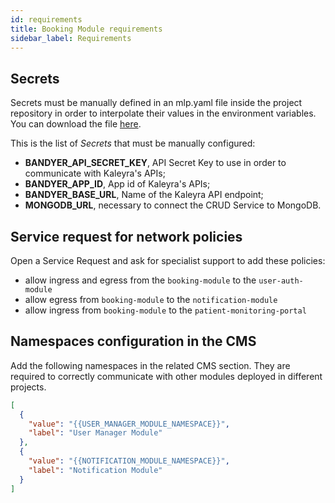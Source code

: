 ```yaml
---
id: requirements
title: Booking Module requirements
sidebar_label: Requirements
---
```


<!--
WARNING: this file was automatically generated by Mia-Platform Doc Aggregator.
DO NOT MODIFY IT BY HAND.
Instead, modify the source file and run the aggregator to regenerate this file.
-->

## Secrets

Secrets must be manually defined in an mlp.yaml file inside the project repository in order to interpolate their values in the environment variables. You can download the file <a download target="_blank" href="/docs_files_to_download/booking-module/mlp.yaml">here</a>.

This is the list of *Secrets* that must be manually configured:

- **BANDYER_API_SECRET_KEY**, API Secret Key to use in order to communicate with Kaleyra's APIs;
- **BANDYER_APP_ID**, App id of Kaleyra's APIs;
- **BANDYER_BASE_URL**, Name of the Kaleyra API endpoint;
- **MONGODB_URL**, necessary to connect the CRUD Service to MongoDB.

## Service request for network policies

Open a Service Request and ask for specialist support to add these policies:

- allow ingress and egress from the `booking-module` to the `user-auth-module`
- allow egress from `booking-module` to the `notification-module`
- allow ingress from `booking-module` to the `patient-monitoring-portal`

## Namespaces configuration in the CMS

Add the following namespaces in the related CMS section. They are required to correctly communicate with other modules deployed in different projects.

```json
[
  {
    "value": "{{USER_MANAGER_MODULE_NAMESPACE}}",
    "label": "User Manager Module"
  },
  {
    "value": "{{NOTIFICATION_MODULE_NAMESPACE}}",
    "label": "Notification Module"
  }
]
```
